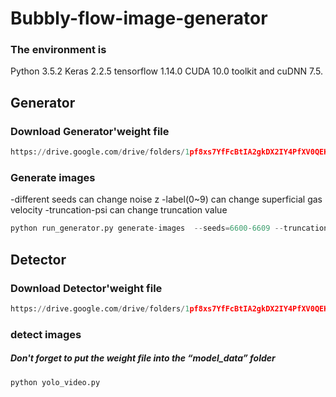 Bubbly-flow-image-generator
=====


### The environment is

Python 3.5.2
Keras 2.2.5
tensorflow 1.14.0
CUDA 10.0 toolkit and cuDNN 7.5.

## Generator

### Download Generator'weight file
```python
https://drive.google.com/drive/folders/1pf8xs7YfFcBtIA2gkDX2IY4PfXV0QEKA?usp=sharing
```

### Generate images
  -different seeds can change noise z
  -label(0~9) can change superficial gas velocity
  -truncation-psi can change truncation value

```python
python run_generator.py generate-images  --seeds=6600-6609 --truncation-psi=1.0 --label=0 --network=xxx/xxxx
```


## Detector

### Download Detector'weight file
```python
https://drive.google.com/drive/folders/1pf8xs7YfFcBtIA2gkDX2IY4PfXV0QEKA?usp=sharing
```

### detect images
##### Don't forget to put the weight file into the “model_data” folder
```python
python yolo_video.py
```




